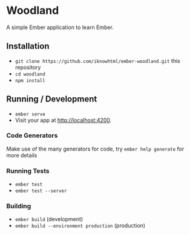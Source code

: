 # Woodland
A simple Ember application to learn Ember.

## Installation

* `git clone https://github.com/iknowhtml/ember-woodland.git` this repository
* `cd woodland`
* `npm install`

## Running / Development

* `ember serve`
* Visit your app at [http://localhost:4200](http://localhost:4200).

### Code Generators

Make use of the many generators for code, try `ember help generate` for more details

### Running Tests

* `ember test`
* `ember test --server`

### Building

* `ember build` (development)
* `ember build --environment production` (production)
